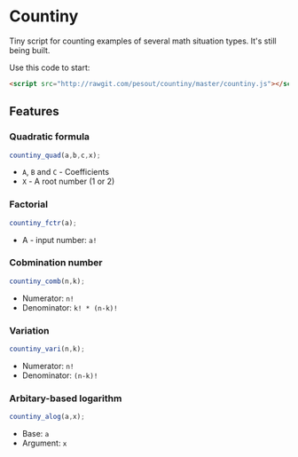 # Countiny
Tiny script for counting examples of several math situation types. It's still being built.

Use this code to start:

``` html
<script src="http://rawgit.com/pesout/countiny/master/countiny.js"></script>
```

## Features

### Quadratic formula

```javascript
countiny_quad(a,b,c,x);
```

- `A`, `B` and `C` - Coefficients
- `X` - A root number (1 or 2)

### Factorial

```javascript
countiny_fctr(a);
```

- A - input number: `a!`

### Cobmination number

```javascript
countiny_comb(n,k);
```

- Numerator: `n!`
- Denominator: `k! * (n-k)!`

### Variation

```javascript
countiny_vari(n,k);
```

- Numerator: `n!`
- Denominator: `(n-k)!`

### Arbitary-based logarithm

```javascript
countiny_alog(a,x);
```

- Base: `a`
- Argument: `x`
